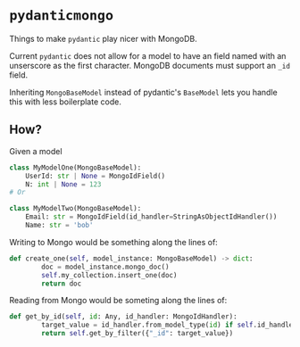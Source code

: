 # `pydanticmongo`

Things to make `pydantic` play nicer with MongoDB.

Current `pydantic` does not allow for a model to have an field named with an unserscore as the first character. MongoDB documents must support an `_id` field.

Inheriting `MongoBaseModel` instead of pydantic's `BaseModel` lets you handle this with less boilerplate code.

## How?

Given a model

```python
class MyModelOne(MongoBaseModel):
    UserId: str | None = MongoIdField()
    N: int | None = 123
# Or

class MyModelTwo(MongoBaseModel):
    Email: str = MongoIdField(id_handler=StringAsObjectIdHandler())
    Name: str = 'bob'
```

Writing to Mongo would be something along the lines of:

```python
def create_one(self, model_instance: MongoBaseModel) -> dict:
        doc = model_instance.mongo_doc()
        self.my_collection.insert_one(doc)
        return doc
```

Reading from Mongo would be someting along the lines of:

```python
def get_by_id(self, id: Any, id_handler: MongoIdHandler):
        target_value = id_handler.from_model_type(id) if self.id_handler else id
        return self.get_by_filter({"_id": target_value})
```


